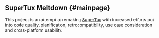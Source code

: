 ## SuperTux Meltdown {#mainpage}

This project is an attempt at remaking [SuperTux](https://supertux.org/) with
increased efforts put into code quality, planification, retrocompatibility, use
case consideration and cross-platform usability.
